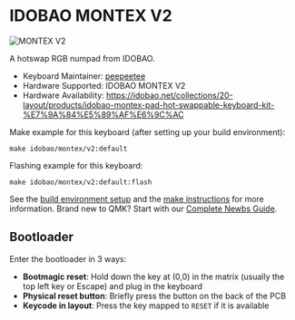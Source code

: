 # IDOBAO MONTEX V2

![MONTEX V2](https://i.imgur.com/sfHhyAn.jpg)

A hotswap RGB numpad from IDOBAO.

* Keyboard Maintainer: [peepeetee](https://github.com/peepeetee)
* Hardware Supported: IDOBAO MONTEX V2
* Hardware Availability: https://idobao.net/collections/20-layout/products/idobao-montex-pad-hot-swappable-keyboard-kit-%E7%9A%84%E5%89%AF%E6%9C%AC

Make example for this keyboard (after setting up your build environment):

    make idobao/montex/v2:default

Flashing example for this keyboard:

    make idobao/montex/v2:default:flash

See the [build environment setup](https://docs.qmk.fm/#/getting_started_build_tools) and the [make instructions](https://docs.qmk.fm/#/getting_started_make_guide) for more information. Brand new to QMK? Start with our [Complete Newbs Guide](https://docs.qmk.fm/#/newbs).

## Bootloader

Enter the bootloader in 3 ways:

* **Bootmagic reset**: Hold down the key at (0,0) in the matrix (usually the top left key or Escape) and plug in the keyboard
* **Physical reset button**: Briefly press the button on the back of the PCB
* **Keycode in layout**: Press the key mapped to `RESET` if it is available
